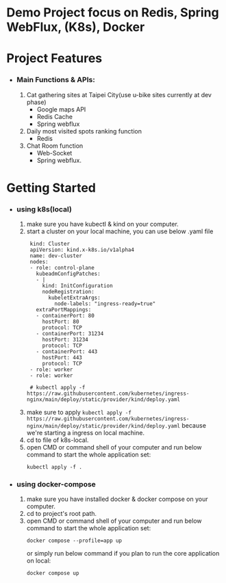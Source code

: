 # Demo Project focus on Redis, Spring WebFlux, (K8s), Docker

# Project Features

* ### Main Functions & APIs:
  1. Cat gathering sites at Taipei City(use u-bike sites currently at dev phase)
     * Google maps API
     * Redis Cache
     * Spring webflux
  2. Daily most visited spots ranking function
     * Redis 
  4. Chat Room function
     * Web-Socket
     * Spring webflux.

# Getting Started

* ###  using k8s(local)
  1. make sure you have kubectl & kind on your computer.
  2. start a cluster on your local machine, you can use below .yaml file
     ```
      kind: Cluster
      apiVersion: kind.x-k8s.io/v1alpha4
      name: dev-cluster
      nodes:
      - role: control-plane
        kubeadmConfigPatches:
        - |
          kind: InitConfiguration
          nodeRegistration:
            kubeletExtraArgs:
              node-labels: "ingress-ready=true"
        extraPortMappings:
        - containerPort: 80
          hostPort: 80
          protocol: TCP
        - containerPort: 31234
          hostPort: 31234
          protocol: TCP    
        - containerPort: 443
          hostPort: 443
          protocol: TCP
      - role: worker
      - role: worker    
      
      # kubectl apply -f https://raw.githubusercontent.com/kubernetes/ingress-nginx/main/deploy/static/provider/kind/deploy.yaml
     ```
  4. make sure to apply ```kubectl apply -f https://raw.githubusercontent.com/kubernetes/ingress-nginx/main/deploy/static/provider/kind/deploy.yaml``` because we're starting a ingress on local machine.
  5. cd to  file of k8s-local.
  6. open CMD or command shell of your computer and run below command to start the whole application set:
     ```
     kubectl apply -f .
     ```

* ### using docker-compose
  1. make sure you have installed docker & docker compose on your computer.
  2. cd to project's root path.
  3. open CMD or command shell of your computer and run below command to start the whole application set:
     ```
     docker compose --profile=app up
     ```
     or simply run below command if you plan to run the core application on local:
     ```
     docker compose up
     ```
